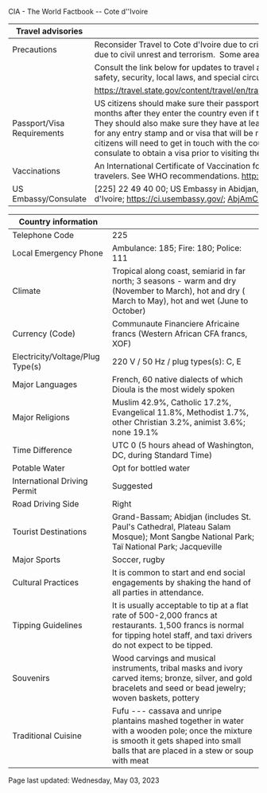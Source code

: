 CIA - The World Factbook -- Cote d''Ivoire

| Travel advisories | |
| --- | --- |
| Precautions | Reconsider Travel to Cote d'Ivoire due to crime. Exercise increased caution due to civil unrest and terrorism.  Some areas have increased risk. |
| | Consult the link below for updates to travel advisories and statements on safety, security, local laws, and special circumstances in this country. |
| | <https://travel.state.gov/content/travel/en/traveladvisories/traveladvisories.html> |
| Passport/Visa Requirements | US citizens should make sure their passport will not expire for at least 6 months after they enter the country even if they do not intend to stay that long. They should also make sure they have at least 1 blank page in their passport for any entry stamp and or visa that will be required. A visa is required. US citizens will need to get in touch with the country's embassy or nearest consulate to obtain a visa prior to visiting the country. |
| Vaccinations | An International Certificate of Vaccination for yellow fever is required for all travelers. See WHO recommendations.  <http://www.who.int/> |
| US Embassy/Consulate | [225] 22 49 40 00; US Embassy in Abidjan, B.P. 730 Abidjan Cidex 03, Côte d'Ivoire; https://ci.usembassy.gov/; AbjAmCit@state.gov |

| Country information |  |
| --- | --- |
| Telephone Code | 225 |
| Local Emergency Phone | Ambulance: 185; Fire: 180; Police: 111 |
| Climate | Tropical along coast, semiarid in far north; 3 seasons - warm and dry (November to March), hot and dry ( March to May), hot and wet (June to October) |
| Currency (Code) | Communaute Financiere Africaine francs (Western African CFA francs, XOF) |
| Electricity/Voltage/Plug Type(s) | 220 V / 50 Hz / plug types(s): C, E |
| Major Languages | French, 60 native dialects of which Dioula is the most widely spoken |
| Major Religions | Muslim 42.9%, Catholic 17.2%, Evangelical 11.8%, Methodist 1.7%, other Christian 3.2%, animist 3.6%; none 19.1% |
| Time Difference | UTC 0 (5 hours ahead of Washington, DC, during Standard Time) |
| Potable Water | Opt for bottled water |
| International Driving Permit | Suggested |
| Road Driving Side | Right |
| Tourist Destinations | Grand-Bassam; Abidjan (includes St. Paul's Cathedral, Plateau Salam Mosque); Mont Sangbe National Park; Taï National Park; Jacqueville |
| Major Sports | Soccer, rugby |
| Cultural Practices | It is common to start and end social engagements by shaking the hand of all parties in attendance. |
| Tipping Guidelines | It is usually acceptable to tip at a flat rate of 500-2,000 francs at restaurants. 1,500 francs is normal for tipping hotel staff, and taxi drivers do not expect to be tipped. |
| Souvenirs | Wood carvings and musical instruments, tribal masks and ivory carved items; bronze, silver, and gold bracelets and seed or bead jewelry; woven baskets, pottery |
| Traditional Cuisine | Fufu --- cassava and unripe plantains mashed together in water with a wooden pole; once the mixture is smooth it gets shaped into small balls that are placed in a stew or soup with meat |

Page last updated: Wednesday, May 03, 2023

